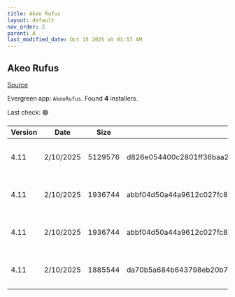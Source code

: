 ```yaml
---
title: Akeo Rufus
layout: default
nav_order: 2
parent: A
last_modified_date: Oct 15 2025 at 01:57 AM
---
```


## Akeo Rufus

[Source](https://rufus.ie/)

Evergreen app: `AkeoRufus`. Found **4** installers.

Last check: 🟢

| Version | Date      | Size    | Sha256                                                           | Architecture | InstallerType | Type | URI                                                                                                                                                            |
| ------- | --------- | ------- | ---------------------------------------------------------------- | ------------ | ------------- | ---- | -------------------------------------------------------------------------------------------------------------------------------------------------------------- |
| 4.11    | 2/10/2025 | 5129576 | d826e054400c2801ff36baa2a46684ee5e133b5267e4b6a97b02bab337152018 | ARM64        | Default       | exe  | [https://github.com/pbatard/rufus/releases/download/v4.11/rufus-4.11_arm64.exe](https://github.com/pbatard/rufus/releases/download/v4.11/rufus-4.11_arm64.exe) |
| 4.11    | 2/10/2025 | 1936744 | abbf04d50a44a9612c027fc8072f6da67f5bcda2b826f1f852c9c24d7a1fcdff | x86          | Default       | exe  | [https://github.com/pbatard/rufus/releases/download/v4.11/rufus-4.11.exe](https://github.com/pbatard/rufus/releases/download/v4.11/rufus-4.11.exe)             |
| 4.11    | 2/10/2025 | 1936744 | abbf04d50a44a9612c027fc8072f6da67f5bcda2b826f1f852c9c24d7a1fcdff | x86          | Default       | exe  | [https://github.com/pbatard/rufus/releases/download/v4.11/rufus-4.11p.exe](https://github.com/pbatard/rufus/releases/download/v4.11/rufus-4.11p.exe)           |
| 4.11    | 2/10/2025 | 1885544 | da70b5a684b643798eb20b720bf362e01ab6987ec47bd99a12f6e2d950a446bf | x86          | Default       | exe  | [https://github.com/pbatard/rufus/releases/download/v4.11/rufus-4.11_x86.exe](https://github.com/pbatard/rufus/releases/download/v4.11/rufus-4.11_x86.exe)     |

